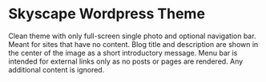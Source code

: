 # Skyscape Wordpress Theme
Clean theme with only full-screen single photo and optional navigation bar. Meant for sites that have no content. Blog title and description are shown in the center of the image as a short introductory message. Menu bar is intended for external links only as no posts or pages are rendered. Any additional content is ignored.
